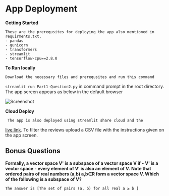 # App Deployment

   **Getting Started**

    These are the prerequsites for deploying the app also mentioned in requirments.txt.
    - pandas
    - gunicorn
    - transformers
    - streamlit
    - tensorflow-cpu==2.8.0

   **To Run locally**

    Download the necessary files and prerequsites and run this command 
  ``streamlit run Part1-Question2.py`` 
    in command prompt in the root directory. The app screen appears as below in the default browser



   ![Screenshot](https://user-images.githubusercontent.com/21020999/169807913-0bbad9c4-be92-42d9-9184-8c3ece67e198.png)


   **Cloud Deploy**

     The app is also deployed using streamlit share cloud and the 
   [live link](https://share.streamlit.io/gaminte/streamlit-app-deploy/main/data.py).
     To filter the reviews upload a CSV file with the instructions given on the app screen.
     
     
 
 


## Bonus Questions
  **Formally, a vector space V' is a subspace of a vector space V if**
     **- V' is a vector space**
     **- every element of V′ is also an element of V.**
  **Note that ordered pairs of real numbers (a,b) a,b∈R form a vector space V. Which of the following is a subspace of V?**

    The answer is [The set of pairs (a, b) for all real a ≥ b ]



 

